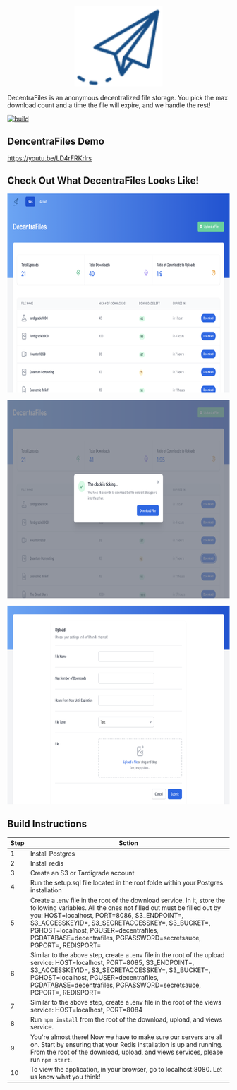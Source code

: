<p align="center">
  <img width="200px" src="https://github.com/gabedealmeida/DecentraFiles/blob/main/public/images/DecentraFilesLogo.png" alt="DecentraFiles" />
</p>

DecentraFiles is an anonymous decentralized file storage. You pick the max download count and a time the file will expire, and we handle the rest!

[![build](https://img.shields.io/badge/build-passing-brightgreen)](https://github.com/gabedealmeida/DecentraFiles/blob/main/README.md)

## DencentraFiles Demo
https://youtu.be/LD4rFRKrlrs

## Check Out What DecentraFiles Looks Like!
<p>
  <img height="450px" src="https://github.com/gabedealmeida/DecentraFiles/blob/main/public/images/DecentraFilesHomepage.png" alt="DecentraFiles" />
</p>

<p>
  <img height="450px" src="https://github.com/gabedealmeida/DecentraFiles/blob/main/public/images/DecentraFilesDownloadModal.png" alt="DecentraFiles" />
</p>

<p>
  <img height="450px" src="https://github.com/gabedealmeida/DecentraFiles/blob/main/public/images/DecentraFilesUploadFile.png" alt="DecentraFiles" />
</p>

## Build Instructions

| Step | Sction                                                                                                                                                                                                                                                                                                                                                        |
| ---- | ------------------------------------------------------------------------------------------------------------------------------------------------------------------------------------------------------------------------------------------------------------------------------------------------------------------------------------------------------------- |
| 1    | Install Postgres                                                                                                                                                                                                                                                                                                                                              |
| 2    | Install redis                                                                                                                                                                                                                                                                                                                                                 |
| 3    | Create an S3 or Tardigrade account                                                                                                                                                                                                                                                                                                                            |
| 4    | Run the setup.sql file located in the root folde within your Postgres installation                                                                                                                                                                                                                                                                            |
| 5    | Create a .env file in the root of the download service. In it, store the following variables. All the ones not filled out must be filled out by you: HOST=localhost, PORT=8086, S3_ENDPOINT=, S3_ACCESSKEYID=, S3_SECRETACCESSKEY=, S3_BUCKET=, PGHOST=localhost, PGUSER=decentrafiles, PGDATABASE=decentrafiles, PGPASSWORD=secretsauce, PGPORT=, REDISPORT= |
| 6    | Similar to the above step, create a .env file in the root of the upload service: HOST=localhost, PORT=8085, S3_ENDPOINT=, S3_ACCESSKEYID=, S3_SECRETACCESSKEY=, S3_BUCKET=, PGHOST=localhost, PGUSER=decentrafiles, PGDATABASE=decentrafiles, PGPASSWORD=secretsauce, PGPORT=, REDISPORT=                                                                     |
| 7    | Similar to the above step, create a .env file in the root of the views service: HOST=localhost, PORT=8084                                                                                                                                                                                                                                                     |
| 8    | Run `npm install` from the root of the download, upload, and views service.                                                                                                                                                                                                                                                                                   |
| 9    | You're almost there! Now we have to make sure our servers are all on. Start by ensuring that your Redis installation is up and running. From the root of the download, upload, and views services, please run `npm start`.                                                                                                                                    |
| 10   | To view the application, in your browser, go to localhost:8080. Let us know what you think!                                                                                                                                                                                                                                                                   |

